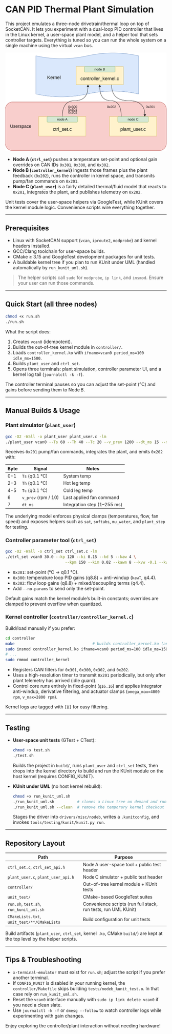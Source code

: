 # CAN PID Thermal Plant Simulation

This project emulates a three-node drivetrain/thermal loop on top of SocketCAN. It lets you experiment with a dual-loop PID controller that lives in the Linux kernel, a user-space plant model, and a helper tool that sets controller targets. Everything is tuned so you can run the whole system on a single machine using the virtual `vcan` bus.

<p align="center">
  <img src="image/CANcontroller_diagram.drawio.png" alt="CAN controller architecture" width="520">
</p>

- **Node A (`ctrl_set`)** pushes a temperature set-point and optional gain overrides on CAN IDs `0x301`, `0x300`, and `0x302`.
- **Node B (`controller_kernel`)** ingests those frames plus the plant feedback (`0x202`), runs the controller in kernel space, and transmits pump/fan commands on `0x201`.
- **Node C (`plant_user`)** is a fairly detailed thermal/fluid model that reacts to `0x201`, integrates the plant, and publishes telemetry on `0x202`.

Unit tests cover the user-space helpers via GoogleTest, while KUnit covers the kernel module logic. Convenience scripts wire everything together.

---

## Prerequisites

- Linux with SocketCAN support (`vcan`, `iproute2`, `modprobe`) and kernel headers installed.
- GCC/Clang toolchain for user-space builds.
- CMake ≥ 3.15 and GoogleTest development packages for unit tests.
- A buildable kernel tree if you plan to run KUnit under UML (handled automatically by `run_kunit_uml.sh`).

> The helper scripts call `sudo` for `modprobe`, `ip link`, and `insmod`. Ensure your user can run those commands.

---

## Quick Start (all three nodes)

```bash
chmod +x run.sh
./run.sh
```

What the script does:

1. Creates `vcan0` (idempotent).
2. Builds the out-of-tree kernel module in `controller/`.
3. Loads `controller_kernel.ko` with `ifname=vcan0 period_ms=100 idle_ms=1500`.
4. Builds `plant_user` and `ctrl_set`.
5. Opens three terminals: plant simulation, controller parameter UI, and a kernel log tail (`journalctl -k -f`).

The controller terminal pauses so you can adjust the set-point (°C) and gains before sending them to Node B.

---

## Manual Builds & Usage

### Plant simulator (`plant_user`)

```bash
gcc -O2 -Wall -o plant_user plant_user.c -lm
./plant_user vcan0 --Ts 60 --Th 40 --Tc 20 --v_prev 1200 --dt_ms 15 --mdot 0.25
```

Receives `0x201` pump/fan commands, integrates the plant, and emits `0x202` with:

| Byte | Signal                 | Notes                          |
|------|------------------------|--------------------------------|
| 0-1  | `Ts` (q0.1 °C)         | System temp                    |
| 2-3  | `Th` (q0.1 °C)         | Hot leg temp                   |
| 4-5  | `Tc` (q0.1 °C)         | Cold leg temp                  |
| 6    | `v_prev` (rpm / 10)    | Last applied fan command       |
| 7    | `dt_ms`                | Integration step (1–255 ms)    |

The underlying model enforces physical clamps (temperatures, flow, fan speed) and exposes helpers such as `sat`, `softabs`, `mu_water`, and `plant_step` for testing.

### Controller parameter tool (`ctrl_set`)

```bash
gcc -O2 -Wall -o ctrl_set ctrl_set.c -lm
./ctrl_set vcan0 30.0 --kp 120 --ki 0.15 --kd 5 --kaw 4 \
                          --kpm 150 --kim 0.02 --kawm 8 --kvw -0.1 --kwv -0.03
```

- `0x301`: set-point (°C → q0.1 °C).
- `0x300`: temperature loop PID gains (q8.8) + anti-windup (`kawT`, q4.4).
- `0x302`: flow loop gains (q8.8) + mixed/decoupling terms (q4.4).
- Add `--no-params` to send only the set-point.

Default gains match the kernel module’s built-in constants; overrides are clamped to prevent overflow when quantized.

### Kernel controller (`controller/controller_kernel.c`)

Build/load manually if you prefer:

```bash
cd controller
make                                  # builds controller_kernel.ko (and KUnit test module if CONFIG_KUNIT)
sudo insmod controller_kernel.ko ifname=vcan0 period_ms=100 idle_ms=1500
# ...
sudo rmmod controller_kernel
```

- Registers CAN filters for `0x301`, `0x300`, `0x302`, and `0x202`.
- Uses a high-resolution timer to transmit `0x201` periodically, but only after plant telemetry has arrived (idle guard).
- Control core runs entirely in fixed-point (`q16.16`) and applies integrator anti-windup, derivative filtering, and actuator clamps (`omega_max=4000 rpm`, `v_max=2800 rpm`).

Kernel logs are tagged with `[B]` for easy filtering.

---

## Testing

- **User-space unit tests** (GTest + CTest):

  ```bash
  chmod +x test.sh
  ./test.sh
  ```

  Builds the project in `build/`, runs `plant_user` and `ctrl_set` tests, then drops into the kernel directory to build and run the KUnit module on the host kernel (requires CONFIG_KUNIT).

- **KUnit under UML** (no host kernel rebuild):

  ```bash
  chmod +x run_kunit_uml.sh
  ./run_kunit_uml.sh          # clones a Linux tree on demand and runs the suite
  ./run_kunit_uml.sh --clean  # remove the temporary kernel checkout
  ```

  Stages the driver into `drivers/misc/nodeb`, writes a `.kunitconfig`, and invokes `tools/testing/kunit/kunit.py run`.

---

## Repository Layout

| Path                                         | Purpose |
|----------------------------------------------|---------|
| `ctrl_set.c`, `ctrl_set_api.h`               | Node A user-space tool + public test header |
| `plant_user.c`, `plant_user_api.h`           | Node C simulator + public test header |
| `controller/`                                | Out-of-tree kernel module + KUnit tests |
| `unit_test/`                                 | CMake-based GoogleTest suites |
| `run.sh`, `test.sh`, `run_kunit_uml.sh`      | Convenience scripts (run full stack, run tests, run UML KUnit) |
| `CMakeLists.txt`, `unit_test/**/CMakeLists`  | Build configuration for unit tests |

Build artifacts (`plant_user`, `ctrl_set`, kernel `.ko`, CMake `build/`) are kept at the top level by the helper scripts.

---

## Tips & Troubleshooting

- `x-terminal-emulator` must exist for `run.sh`; adjust the script if you prefer another terminal.
- If `CONFIG_KUNIT` is disabled in your running kernel, the `controller/Makefile` skips building `tests/nodeb_kunit_test.o`. In that case rely on `run_kunit_uml.sh`.
- Reset the `vcan0` interface manually with `sudo ip link delete vcan0` if you need a clean slate.
- Use `journalctl -k -f` or `dmesg --follow` to watch controller logs while experimenting with gain changes.

Enjoy exploring the controller/plant interaction without needing hardware!
